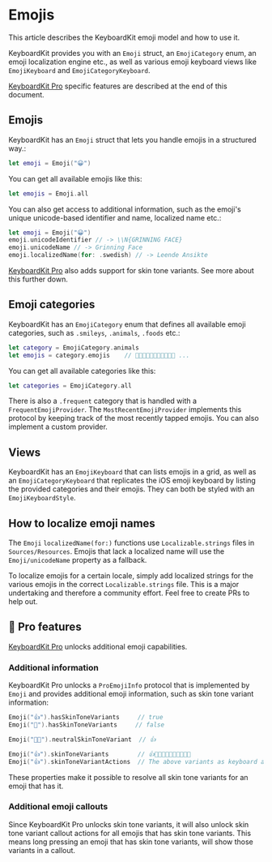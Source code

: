# Emojis

This article describes the KeyboardKit emoji model and how to use it.

KeyboardKit provides you with an ``Emoji`` struct, an ``EmojiCategory`` enum, an emoji localization engine etc., as well as various emoji keyboard views like ``EmojiKeyboard`` and ``EmojiCategoryKeyboard``.

[KeyboardKit Pro][Pro] specific features are described at the end of this document.


## Emojis

KeyboardKit has an ``Emoji`` struct that lets you handle emojis in a structured way.:

```swift
let emoji = Emoji("😀")
```

You can get all available emojis like this:

```swift
let emojis = Emoji.all
```

You can also get access to additional information, such as the emoji's unique unicode-based identifier and name, localized name etc.:

```swift
let emoji = Emoji("😀")
emoji.unicodeIdentifier // -> \\N{GRINNING FACE}
emoji.unicodeName // -> Grinning Face
emoji.localizedName(for: .swedish) // -> Leende Ansikte
```

[KeyboardKit Pro][Pro] also adds support for skin tone variants. See more about this further down.



## Emoji categories

KeyboardKit has an ``EmojiCategory`` enum that defines all available emoji categories, such as `.smileys`, `.animals`, `.foods` etc.:

```swift
let category = EmojiCategory.animals
let emojis = category.emojis    // 🐶🐱🐭🐹🐰🦊🐻🐼🐻‍❄️🐨 ...
```

You can get all available categories like this:

```swift
let categories = EmojiCategory.all
```

There is also a `.frequent` category that is handled with a ``FrequentEmojiProvider``. The ``MostRecentEmojiProvider`` implements this protocol by keeping track of the most recently tapped emojis. You can also implement a custom provider. 



## Views

KeyboardKit has an ``EmojiKeyboard`` that can lists emojis in a grid, as well as an ``EmojiCategoryKeyboard`` that replicates the iOS emoji keyboard by listing the provided categories and their emojis. They can both be styled with an ``EmojiKeyboardStyle``.



## How to localize emoji names

The ``Emoji`` `localizedName(for:)` functions use `Localizable.strings` files in `Sources/Resources`. Emojis that lack a localized name will use the ``Emoji/unicodeName`` property as a fallback.

To localize emojis for a certain locale, simply add localized strings for the various emojis in the correct `Localizable.strings` file. This is a major undertaking and therefore a community effort. Feel free to create PRs to help out.



## 👑 Pro features

[KeyboardKit Pro][Pro] unlocks additional emoji capabilities.


### Additional information

KeyboardKit Pro unlocks a ``ProEmojiInfo`` protocol that is implemented by ``Emoji`` and provides additional emoji information, such as skin tone variant information:

```swift
Emoji("👍").hasSkinToneVariants     // true
Emoji("🚀").hasSkinToneVariants     // false

Emoji("👍🏿").neutralSkinToneVariant  // 👍

Emoji("👍").skinToneVariants        // 👍👍🏻👍🏼👍🏽👍🏾👍🏿
Emoji("👍").skinToneVariantActions  // The above variants as keyboard actions
```

These properties make it possible to resolve all skin tone variants for an emoji that has it.


### Additional emoji callouts

Since KeyboardKit Pro unlocks skin tone variants, it will also unlock skin tone variant callout actions for all emojis that has skin tone variants. This means long pressing an emoji that has skin tone variants, will show those variants in a callout.



[Pro]: https://github.com/KeyboardKit/KeyboardKitPro
